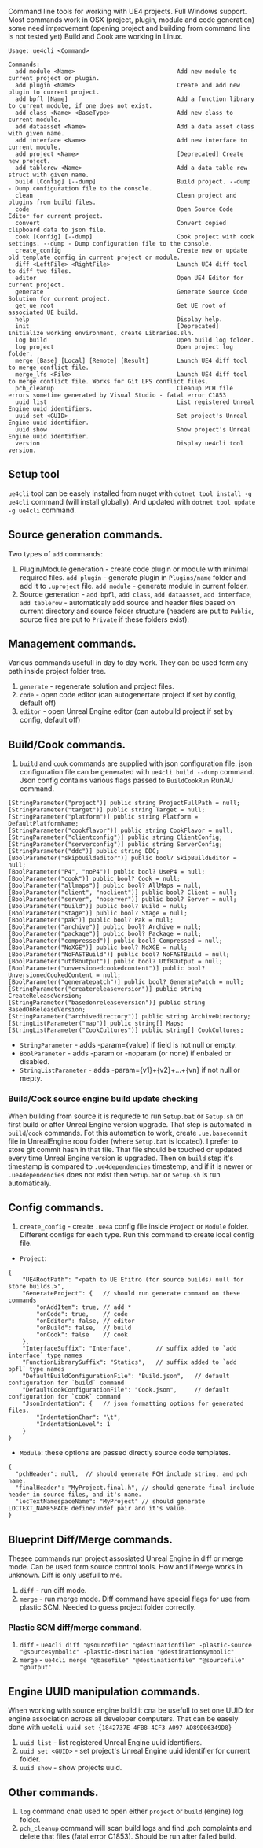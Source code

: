 Command line tools for working with UE4 projects.
Full Windows support. 
Most commands work in OSX (project, plugin, module and code generation) some need improvement (opening project and building from command line is not tested yet)
Build and Cook are working in Linux.

```
Usage: ue4cli <Command>

Commands:
  add module <Name>                             Add new module to current project or plugin.
  add plugin <Name>                             Create and add new plugin to current project.
  add bpfl [Name]                               Add a function library to current module, if one does not exist.
  add class <Name> <BaseType>                   Add new class to current module.
  add dataasset <Name>                          Add a data asset class with given name.
  add interface <Name>                          Add new interface to current module.
  add project <Name>                            [Deprecated] Create new project.
  add tablerow <Name>                           Add a data table row struct with given name.
  build [Config] [--dump]                       Build project. --dump - Dump configuration file to the console.
  clean                                         Clean project and plugins from build files.
  code                                          Open Source Code Editor for current project.
  convert                                       Convert copied clipboard data to json file.
  cook [Config] [--dump]                        Cook project with cook settings. --dump - Dump configuration file to the console.
  create_config                                 Create new or update old template config in current project or module.
  diff <LeftFile> <RightFile>                   Launch UE4 diff tool to diff two files.
  editor                                        Open UE4 Editor for current project.
  generate                                      Generate Source Code Solution for current project.
  get_ue_root                                   Get UE root of associated UE build.
  help                                          Display help.
  init                                          [Deprecated] Initialize working environment, create Libraries.sln.
  log build                                     Open build log folder.
  log project                                   Open project log folder.
  merge [Base] [Local] [Remote] [Result]        Launch UE4 diff tool to merge conflict file.
  merge_lfs <File>                              Launch UE4 diff tool to merge conflict file. Works for Git LFS conflict files.
  pch_cleanup                                   Cleanup PCH file errors sometime generated by Visual Studio - fatal error C1853
  uuid list                                     List registered Unreal Engine uuid identifiers.
  uuid set <GUID>                               Set project's Unreal Engine uuid identifier.
  uuid show                                     Show project's Unreal Engine uuid identifier.
  version                                       Display ue4cli tool version.
```

## Setup tool

`ue4cli` tool can be easely installed from nuget with `dotnet tool install -g ue4cli` command (will install globally). And updated with `dotnet tool update -g ue4cli` command.

## Source generation commands.

Two types of `add` commands:
1. Plugin/Module generation - create code plugin or module with minimal required files. `add plugin` - generate plugin in `Plugins/name` folder and add it to `.uproject` file. `add module` - generate module in current folder.
1. Source generation - `add bpfl`, `add class`, `add dataasset`, `add interface`, `add tablerow` - automaticaly add source and header files based on current directory and source folder structure (headers are put to `Public`, source files are put to `Private` if these folders exist).

## Management commands.
Various commands usefull in day to day work. They can be used form any path inside project folder tree.
1. `generate` - regenerate solution and project files.
1. `code` - open code editor (can autogenertate project if set by config, default off)
1. `editor` - open Unreal Engine editor (can autobuild project if set by config, default off)

## Build/Cook commands.
1. `build` and `cook` commands are supplied with json configuration file. json configuration file can be generated with `ue4cli build --dump` command. Json config contains various flags passed to `BuildCookRun` RunAU command.

```
[StringParameter("project")] public string ProjectFullPath = null;
[StringParameter("target")] public string Target = null;
[StringParameter("platform")] public string Platform = DefaultPlatformName;
[StringParameter("cookflavor")] public string CookFlavor = null;
[StringParameter("clientconfig")] public string ClientConfig;
[StringParameter("serverconfig")] public string ServerConfig;
[StringParameter("ddc")] public string DDC;
[BoolParameter("skipbuildeditor")] public bool? SkipBuildEditor = null;
[BoolParameter("P4", "noP4")] public bool? UseP4 = null;
[BoolParameter("cook")] public bool? Cook = null;
[BoolParameter("allmaps")] public bool? AllMaps = null;
[BoolParameter("client", "noclient")] public bool? Client = null;
[BoolParameter("server", "noserver")] public bool? Server = null;
[BoolParameter("build")] public bool? Build = null;
[BoolParameter("stage")] public bool? Stage = null;
[BoolParameter("pak")] public bool? Pak = null;
[BoolParameter("archive")] public bool? Archive = null;
[BoolParameter("package")] public bool? Package = null;
[BoolParameter("compressed")] public bool? Compressed = null;
[BoolParameter("NoXGE")] public bool? NoXGE = null;
[BoolParameter("NoFASTBuild")] public bool? NoFASTBuild = null;
[BoolParameter("utf8output")] public bool? Utf8Output = null;
[BoolParameter("unversionedcookedcontent")] public bool? UnversionedCookedContent = null;
[BoolParameter("generatepatch")] public bool? GeneratePatch = null;
[StringParameter("createreleaseversion")] public string CreateReleaseVersion;
[StringParameter("basedonreleaseversion")] public string BasedOnReleaseVersion;
[StringParameter("archivedirectory")] public string ArchiveDirectory;
[StringListParameter("map")] public string[] Maps;
[StringListParameter("CookCultures")] public string[] CookCultures;
```

- `StringParameter` - adds -param={value} if field is not null or empty.
- `BoolParameter` - adds -param or -noparam (or none) if enbaled or disabled.
- `StringListParameter` - adds -param={v1}+{v2}+...+{vn} if not null or mepty.

### Build/Cook source engine build update checking

When building from source it is requrede to run `Setup.bat` or `Setup.sh` on first build or after Unreal Engine version upgrade. That step is automated in `build`/`cook` commands. Fot this automation to work, create `.ue.basecommit` file in UnrealEngine roou folder (where `Setup.bat` is located). I prefer to store git commit hash in that file. That file should be touched or updated every time Unreal Engine version is upgraded. Then on `build` step it's timestamp is compared to `.ue4dependencies` timestemp, and if it is newer or `.ue4dependencies` does not exist then `Setup.bat` or `Setup.sh` is run automaticaly.

## Config commands.
1. `create_config` - create `.ue4a` config file inside `Project` or `Module` folder. Different configs for each type. Run this command to create local config file.
  - `Project`: 
```
{
	"UE4RootPath": "<path to UE Efitro (for source builds) null for store builds.>",
	"GenerateProject": {   // should run generate command on these commands
		"onAddItem": true, // add *
		"onCode": true,    // code
		"onEditor": false, // editor
		"onBuild": false,  // build
		"onCook": false    // cook
	},
	"InterfaceSuffix": "Interface",       // suffix added to `add interface` type names
	"FunctionLibrarySuffix": "Statics",   // suffix added to `add bpfl` type names
	"DefaultBuildConfigurationFile": "Build.json",   // default configuration for `build` command
	"DefaultCookConfigurationFile": "Cook.json",     // default configuration for `cook` command
	"JsonIndentation": {   // json formatting options for generated files.
		"IndentationChar": "\t",
		"IndentationLevel": 1
	}
}
```
  - `Module`: these options are passed directly source code templates.
```
{
  "pchHeader": null,  // should generate PCH include string, and pch name.
  "finalHeader": "MyProject.final.h", // should generate final include header in source files, and it's name.
  "locTextNamespaceName": "MyProject" // should generate LOCTEXT_NAMESPACE define/undef pair and it's value.
}
```

## Blueprint Diff/Merge commands.
Thesee commands run project assosiated Unreal Engine in diff or merge mode. Can be used form source control tools. How and if `Merge` works in unknown. Diff is only usefull to me.
1. `diff` - run diff mode.
1. `merge` - run merge mode. 
Diff command have special flags for use from plastic SCM. Needed to guess project folder correctly.

### Plastic SCM diff/merge command.
1. `diff` - `ue4cli diff "@sourcefile" "@destinationfile" -plastic-source "@sourcesymbolic" -plastic-destination "@destinationsymbolic"`
1. `merge` - `ue4cli merge "@basefile" "@destinationfile" "@sourcefile" "@output"`

## Engine UUID manipulation commands.
When working with source engine build it cna be usefull to set one UUID for engine association across all developer computers. That can be easely done with
`ue4cli uuid set {1842737E-4FB8-4CF3-A097-AD89D06349D8}`
1. `uuid list` - list registered Unreal Engine uuid identifiers.
1. `uuid set <GUID>` - set project's Unreal Engine uuid identifier for current folder.
1. `uuid show` - show projects uuid.

## Other commands.

1. `log` command cnab used to open either `project` or `build` (engine) log folder.
1. `pch_cleanup` command will scan build logs and find .pch complaints and delete that files (fatal error C1853). Should be run after failed build.
